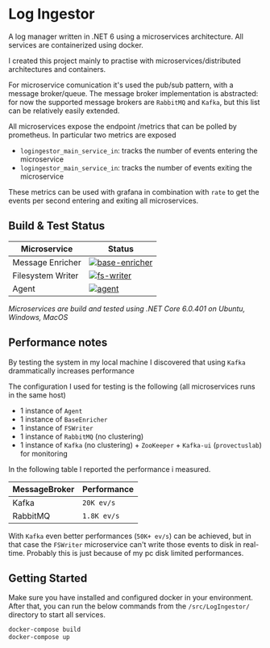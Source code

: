 # Log Ingestor
A log manager written in .NET 6 using a microservices architecture. All services are containerized using docker.

I created this project mainly to practise with microservices/distributed architectures and containers.

For microservice comunication it's used the pub/sub pattern, with a message broker/queue. The message broker implementation is abstracted: for now the supported message brokers are `RabbitMQ` and `Kafka`, but this list can be relatively easily extended.

All microservices expose the endpoint /metrics that can be polled by prometheus. In particular two metrics are exposed

 - `logingestor_main_service_in`: tracks the number of events entering the microservice
 - `logingestor_main_service_in`: tracks the number of events exiting the microservice

These metrics can be used with grafana in combination with `rate` to get the events per second entering and exiting all microservices.

## Build & Test Status
|Microservice|Status
|-|-|
|Message Enricher|[![base-enricher](https://github.com/xtimk/log_ingestor/actions/workflows/baseenricher.yml/badge.svg?branch=main&event=push)](https://github.com/xtimk/log_ingestor/actions/workflows/baseenricher.yml)
|Filesystem Writer|[![fs-writer](https://github.com/xtimk/log_ingestor/actions/workflows/fs-writer.yml/badge.svg?branch=main&event=push)](https://github.com/xtimk/log_ingestor/actions/workflows/fs-writer.yml)
|Agent|[![agent](https://github.com/xtimk/log_ingestor/actions/workflows/agent.yml/badge.svg?branch=main&event=push)](https://github.com/xtimk/log_ingestor/actions/workflows/agent.yml)

*Microservices are build and tested using .NET Core 6.0.401 on Ubuntu, Windows, MacOS*

## Performance notes
By testing the system in my local machine I discovered that using `Kafka` drammatically increases performance

The configuration I used for testing is the following (all microservices runs in the same host)

- 1 instance of `Agent`
 - 1 instance of `BaseEnricher`
 - 1 instance of `FSWriter`
 - 1 instance of `RabbitMQ` (no clustering)
 - 1 instance of `Kafka` (no clustering) + `ZooKeeper` + `Kafka-ui` (`provectuslab`) for monitoring
 
 In the following table I reported the performance i measured.
 
|MessageBroker|Performance|
|-|-|
|Kafka|`20K ev/s`|
|RabbitMQ|`1.8K ev/s`|

With `Kafka` even better performances (`50K+ ev/s`) can be achieved, but in that case the `FSWriter` microservice can't write those events to disk in real-time. Probably this is just because of my pc disk limited performances.

## Getting Started
Make sure you have installed and configured docker in your environment. After that, you can run the below commands from the `/src/LogIngestor/` directory to start all services.
```bash
docker-compose build
docker-compose up
```
